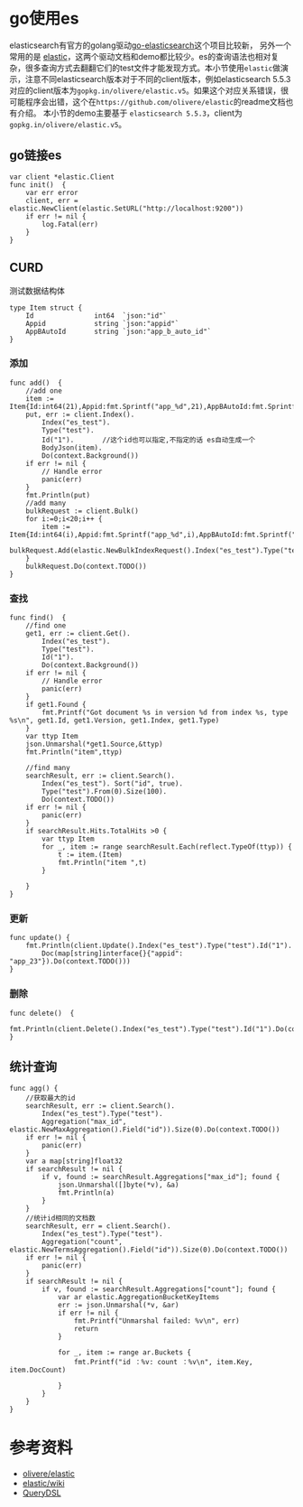 # go使用es

elasticsearch有官方的golang驱动[go-elasticsearch](https://github.com/elastic/go-elasticsearch)这个项目比较新，
另外一个常用的是 [elastic](https://github.com/olivere/elastic)，这两个驱动文档和demo都比较少。es的查询语法也相对复杂，很多查询方式去翻翻它们的test文件才能发现方式。本小节使用`elastic`做演示，注意不同elasticsearch版本对于不同的client版本，例如elasticsearch 5.5.3对应的client版本为`gopkg.in/olivere/elastic.v5`。如果这个对应关系错误，很可能程序会出错，这个在`https://github.com/olivere/elastic`的readme文档也有介绍。
本小节的demo主要基于 `elasticsearch 5.5.3`，client为`gopkg.in/olivere/elastic.v5`。

## go链接es
```golang
var client *elastic.Client
func init()  {
	var err error
	client, err = elastic.NewClient(elastic.SetURL("http://localhost:9200"))
	if err != nil {
		log.Fatal(err)
	}
}
```

## CURD

测试数据结构体
```golang
type Item struct {
	Id               int64  `json:"id"`
	Appid            string `json:"appid"`
	AppBAutoId       string `json:"app_b_auto_id"`
}
```

### 添加
```golang
func add()  {
	//add one
	item := Item{Id:int64(21),Appid:fmt.Sprintf("app_%d",21),AppBAutoId:fmt.Sprintf("app_%d",21+200)}
	put, err := client.Index().
		Index("es_test").
		Type("test").
		Id("1").       //这个id也可以指定,不指定的话 es自动生成一个
		BodyJson(item).
		Do(context.Background())
	if err != nil {
		// Handle error
		panic(err)
	}
	fmt.Println(put)
	//add many
	bulkRequest := client.Bulk()
	for i:=0;i<20;i++ {
		item := Item{Id:int64(i),Appid:fmt.Sprintf("app_%d",i),AppBAutoId:fmt.Sprintf("app_%d",i+200)}
		bulkRequest.Add(elastic.NewBulkIndexRequest().Index("es_test").Type("test").Doc(item))
	}
	bulkRequest.Do(context.TODO())
}

```
### 查找
```golang
func find()  {
	//find one
	get1, err := client.Get().
		Index("es_test").
		Type("test").
		Id("1").
		Do(context.Background())
	if err != nil {
		// Handle error
		panic(err)
	}
	if get1.Found {
		fmt.Printf("Got document %s in version %d from index %s, type %s\n", get1.Id, get1.Version, get1.Index, get1.Type)
	}
	var ttyp Item
	json.Unmarshal(*get1.Source,&ttyp)
	fmt.Println("item",ttyp)

	//find many
	searchResult, err := client.Search().
		Index("es_test"). Sort("id", true).
		Type("test").From(0).Size(100).
		Do(context.TODO())
	if err != nil {
		panic(err)
	}
	if searchResult.Hits.TotalHits >0 {
		var ttyp Item
		for _, item := range searchResult.Each(reflect.TypeOf(ttyp)) {
			t := item.(Item)
			fmt.Println("item ",t)
		}

	}
}
```
### 更新
```golang
func update() {
	fmt.Println(client.Update().Index("es_test").Type("test").Id("1").
		Doc(map[string]interface{}{"appid": "app_23"}).Do(context.TODO()))
}
```
### 删除
```golang
func delete()  {
	fmt.Println(client.Delete().Index("es_test").Type("test").Id("1").Do(context.TODO()))
}

```
## 统计查询
```golang
func agg() {
	//获取最大的id
	searchResult, err := client.Search().
		Index("es_test").Type("test").
		Aggregation("max_id", elastic.NewMaxAggregation().Field("id")).Size(0).Do(context.TODO())
	if err != nil {
		panic(err)
	}
	var a map[string]float32
	if searchResult != nil {
		if v, found := searchResult.Aggregations["max_id"]; found {
			json.Unmarshal([]byte(*v), &a)
			fmt.Println(a)
		}
	}
	//统计id相同的文档数
	searchResult, err = client.Search().
		Index("es_test").Type("test").
		Aggregation("count", elastic.NewTermsAggregation().Field("id")).Size(0).Do(context.TODO())
	if err != nil {
		panic(err)
	}
	if searchResult != nil {
		if v, found := searchResult.Aggregations["count"]; found {
			var ar elastic.AggregationBucketKeyItems
			err := json.Unmarshal(*v, &ar)
			if err != nil {
				fmt.Printf("Unmarshal failed: %v\n", err)
				return
			}

			for _, item := range ar.Buckets {
				fmt.Printf("id ：%v: count ：%v\n", item.Key, item.DocCount)

			}
		}
	}
}
```
# 参考资料
- [olivere/elastic](https://github.com/olivere/elastic)
- [elastic/wiki](https://github.com/olivere/elastic/wiki)
- [QueryDSL](https://github.com/olivere/elastic/wiki/QueryDSL)